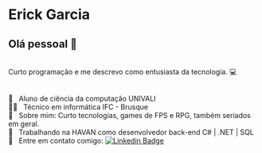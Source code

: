 #  Erick Garcia

## Olá pessoal 👋
<br/>Curto programação e me descrevo como entusiasta da tecnologia. :computer:
 
 <br/> :purple_heart: &nbsp; Aluno de ciência da computação UNIVALI
 <br/> 👨‍💻 &nbsp; Técnico em informática IFC - Brusque
 <br/> 💬  &nbsp; Sobre mim: Curto tecnologias, games de FPS e RPG, também seriados em geral.
 <br/> 💼  &nbsp; Trabalhando na HAVAN como desenvolvedor back-end C# | .NET | SQL
 <br/> :email: &nbsp; Entre em contato comigo: [![Linkedin Badge](https://img.shields.io/badge/-ErickGarcia-blue?style=flat-square&logo=Linkedin&logoColor=white&link=https://www.linkedin.com/in/erick-garcia-1991a7210/)](https://www.linkedin.com/in/erick-garcia-1991a7210/)
